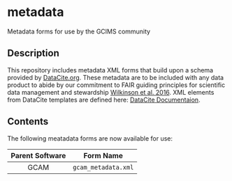# metadata

Metadata forms for use by the GCIMS community

## Description
This repository includes metadata XML forms that build upon a schema provided by [DataCite.org](https://schema.datacite.org/meta/kernel-4.3/).  These metadata are to be included with any data product to abide by our commitment to FAIR guiding principles for scientific data management and stewardship [Wilkinson et al. 2016](https://www.nature.com/articles/sdata201618).  XML elements from DataCite templates are defined here:  [DataCite Documentaion](https://schema.datacite.org/meta/kernel-4.3/doc/DataCite-MetadataKernel_v4.3.pdf).

## Contents
The following meatadata forms are now available for use:

| Parent Software | Form Name |
|:-:|:-:|
| GCAM | `gcam_metadata.xml` |

